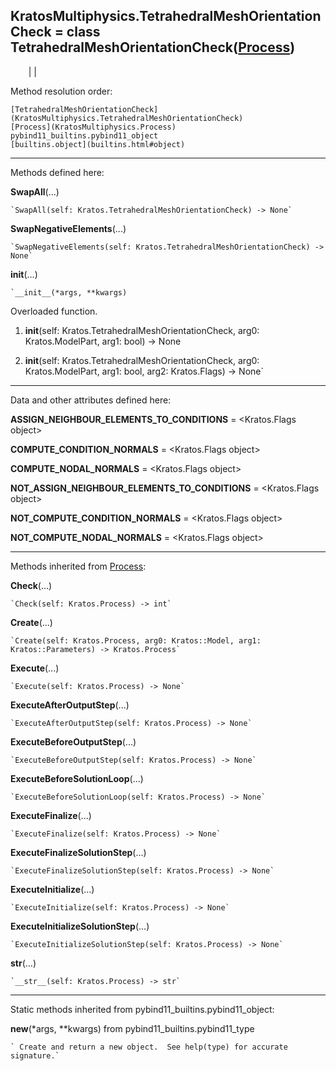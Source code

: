   
**KratosMultiphysics.TetrahedralMeshOrientationCheck** = class
TetrahedralMeshOrientationCheck([Process](KratosMultiphysics.Process))  
---  
`    `|   |

Method resolution order:

    [TetrahedralMeshOrientationCheck](KratosMultiphysics.TetrahedralMeshOrientationCheck)
    [Process](KratosMultiphysics.Process)
    pybind11_builtins.pybind11_object
    [builtins.object](builtins.html#object)

* * *

Methods defined here:  

**SwapAll**(...)

    `SwapAll(self: Kratos.TetrahedralMeshOrientationCheck) -> None`

**SwapNegativeElements**(...)

    `SwapNegativeElements(self: Kratos.TetrahedralMeshOrientationCheck) -> None`

**__init__**(...)

    `__init__(*args, **kwargs)  
Overloaded  function.  
  
1. __init__(self: Kratos.TetrahedralMeshOrientationCheck, arg0: Kratos.ModelPart, arg1: bool) -> None  
  
2. __init__(self: Kratos.TetrahedralMeshOrientationCheck, arg0: Kratos.ModelPart, arg1: bool, arg2: Kratos.Flags) -> None`

* * *

Data and other attributes defined here:  

**ASSIGN_NEIGHBOUR_ELEMENTS_TO_CONDITIONS** =  <Kratos.Flags object>

**COMPUTE_CONDITION_NORMALS** =  <Kratos.Flags object>

**COMPUTE_NODAL_NORMALS** =  <Kratos.Flags object>

**NOT_ASSIGN_NEIGHBOUR_ELEMENTS_TO_CONDITIONS** =  <Kratos.Flags object>

**NOT_COMPUTE_CONDITION_NORMALS** =  <Kratos.Flags object>

**NOT_COMPUTE_NODAL_NORMALS** =  <Kratos.Flags object>

* * *

Methods inherited from [Process](KratosMultiphysics.Process):  

**Check**(...)

    `Check(self: Kratos.Process) -> int`

**Create**(...)

    `Create(self: Kratos.Process, arg0: Kratos::Model, arg1: Kratos::Parameters) -> Kratos.Process`

**Execute**(...)

    `Execute(self: Kratos.Process) -> None`

**ExecuteAfterOutputStep**(...)

    `ExecuteAfterOutputStep(self: Kratos.Process) -> None`

**ExecuteBeforeOutputStep**(...)

    `ExecuteBeforeOutputStep(self: Kratos.Process) -> None`

**ExecuteBeforeSolutionLoop**(...)

    `ExecuteBeforeSolutionLoop(self: Kratos.Process) -> None`

**ExecuteFinalize**(...)

    `ExecuteFinalize(self: Kratos.Process) -> None`

**ExecuteFinalizeSolutionStep**(...)

    `ExecuteFinalizeSolutionStep(self: Kratos.Process) -> None`

**ExecuteInitialize**(...)

    `ExecuteInitialize(self: Kratos.Process) -> None`

**ExecuteInitializeSolutionStep**(...)

    `ExecuteInitializeSolutionStep(self: Kratos.Process) -> None`

**__str__**(...)

    `__str__(self: Kratos.Process) -> str`

* * *

Static methods inherited from pybind11_builtins.pybind11_object:  

**__new__**(*args, **kwargs) from pybind11_builtins.pybind11_type

    ` Create and return a new object.  See help(type) for accurate signature.`

